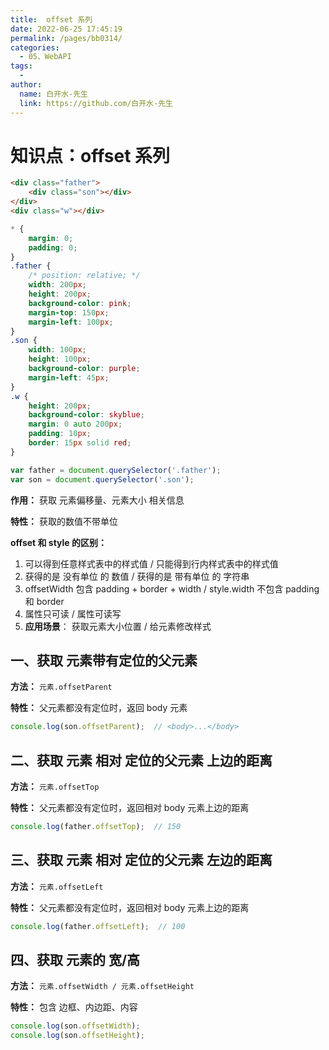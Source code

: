 ```yaml
---
title:  offset 系列
date: 2022-06-25 17:45:19
permalink: /pages/bb0314/
categories:
  - 05、WebAPI
tags:
  - 
author: 
  name: 白开水-先生
  link: https://github.com/白开水-先生
---
```

# 知识点：offset 系列

```html
<div class="father">
    <div class="son"></div>
</div>
<div class="w"></div>
```
```css
* {
    margin: 0;
    padding: 0;
}
.father {
    /* position: relative; */
    width: 200px;
    height: 200px;
    background-color: pink;
    margin-top: 150px;
    margin-left: 100px;
}
.son {
    width: 100px;
    height: 100px;
    background-color: purple;
    margin-left: 45px;
}
.w {
    height: 200px;
    background-color: skyblue;
    margin: 0 auto 200px;
    padding: 10px;
    border: 15px solid red;
}
```
```js
var father = document.querySelector('.father');
var son = document.querySelector('.son');
```

**作用：** 获取 元素偏移量、元素大小 相关信息

**特性：** 获取的数值不带单位

**offset 和 style 的区别：**
1. 可以得到任意样式表中的样式值 / 只能得到行内样式表中的样式值
2. 获得的是 没有单位 的 数值 /  获得的是 带有单位 的 字符串
3. offsetWidth 包含 padding + border + width / style.width 不包含 padding 和 border
4. 属性只可读 / 属性可读写
5. **应用场景**： 获取元素大小位置 / 给元素修改样式

## 一、获取 元素带有定位的父元素

**方法：** `元素.offsetParent`

**特性：** 父元素都没有定位时，返回 body 元素

```js
console.log(son.offsetParent);  // <body>...</body>
```

## 二、获取 元素 相对 定位的父元素 上边的距离

**方法：** `元素.offsetTop`

**特性：** 父元素都没有定位时，返回相对 body 元素上边的距离

```js
console.log(father.offsetTop);  // 150
```

## 三、获取 元素 相对 定位的父元素 左边的距离

**方法：** `元素.offsetLeft`

**特性：** 父元素都没有定位时，返回相对 body 元素上边的距离

```js
console.log(father.offsetLeft);  // 100
```

## 四、获取 元素的 宽/高

**方法：** `元素.offsetWidth / 元素.offsetHeight`

**特性：** 包含 边框、内边距、内容

```js
console.log(son.offsetWidth);
console.log(son.offsetHeight);
```